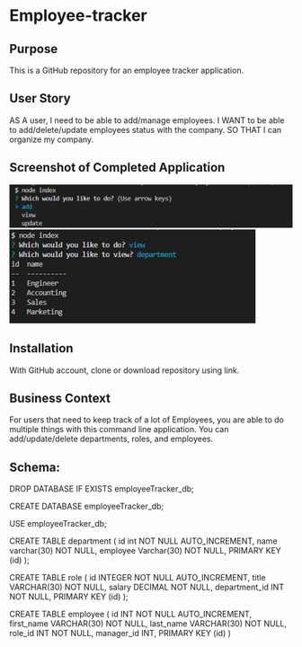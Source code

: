 # Employee-tracker



## Purpose
This is a GitHub repository for an employee tracker application. 


## User Story
AS A user, I need to be able to add/manage employees.
I WANT to be able to add/delete/update employees status with the company.
SO THAT I can organize my company.


## Screenshot of Completed Application

![Employee Tracker Demo](images/image1.PNG)
![Employee Tracker Demo](images/image2.PNG)



## Installation

With GitHub account, clone or download repository using link. 


## Business Context
For users that need to keep track of a lot of Employees, you are able to do multiple things with this
command line application. You can add/update/delete departments, roles, and employees.

## Schema:
DROP DATABASE IF EXISTS employeeTracker_db;

CREATE DATABASE employeeTracker_db;

USE employeeTracker_db;

CREATE TABLE department (
  id int NOT NULL AUTO_INCREMENT,
  name varchar(30) NOT NULL,
  employee Varchar(30) NOT NULL,
  PRIMARY KEY (id)
);

CREATE TABLE role (
    id INTEGER NOT NULL AUTO_INCREMENT,
    title VARCHAR(30) NOT NULL,
    salary DECIMAL NOT NULL,
    department_id INT NOT NULL,
    PRIMARY KEY (id)
);

CREATE TABLE employee (
    id INT NOT NULL AUTO_INCREMENT,
    first_name VARCHAR(30) NOT NULL,
    last_name VARCHAR(30) NOT NULL,
    role_id INT NOT NULL,
    manager_id INT,
    PRIMARY KEY (id)
)
